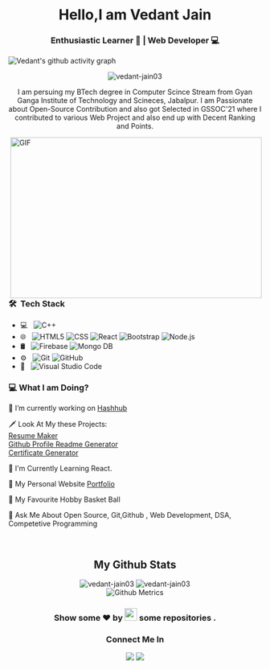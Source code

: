 <h1 align="center">Hello,I am Vedant Jain </h1>

<h3 align="center"> Enthusiastic Learner 📖 | Web Developer 💻 </h3>

![Vedant's github activity graph](https://activity-graph.herokuapp.com/graph?username=vedant-jain03&bg_color=424242&color=42ffa4&line=00ff9d&point=1a6aff&area=true&hide_border=true)

<p align="center"> <img src="https://komarev.com/ghpvc/?username=vedant-jain03&label=Profile%20views&color=0e75b6&style=flat" alt="vedant-jain03"> </p>


<p align="center"> I am persuing my BTech degree in Computer Scince Stream from Gyan Ganga Institute of Technology and Scineces, Jabalpur. I am Passionate about Open-Source Contribution and also got Selected in GSSOC'21 where I contributed to various Web Project and also end up with Decent Ranking and Points.<br />
</p>
<img align="right" alt="GIF" src="https://github.com/abhisheknaiidu/abhisheknaiidu/blob/master/code.gif?raw=true" width="500" height="320" />

<h3> 🛠 &nbsp;Tech Stack</h3>

- 💻 &nbsp;
  ![C++](https://img.shields.io/badge/-C++-333333?style=flat&logo=C%2B%2B&logoColor=00599C)
- 🌐 &nbsp;
  ![HTML5](https://img.shields.io/badge/-HTML5-333333?style=flat&logo=HTML5)
  ![CSS](https://img.shields.io/badge/-CSS-333333?style=flat&logo=CSS3&logoColor=1572B6)
  ![React](https://img.shields.io/badge/-React-333333?style=flat&logo=react)
  ![Bootstrap](https://img.shields.io/badge/-Bootstrap-333333?style=flat&logo=bootstrap&logoColor=563D7C)
  ![Node.js](https://img.shields.io/badge/-Node.js-333333?style=flat&logo=node.js)
- 🛢 &nbsp;
  ![Firebase](https://img.shields.io/badge/-Firebase-333333?style=flat&logo=Firebase)
  ![Mongo DB](https://img.shields.io/badge/-MongoDB-333333?style=flat&logo=MongoDB)
- ⚙️ &nbsp;
  ![Git](https://img.shields.io/badge/-Git-333333?style=flat&logo=git)
  ![GitHub](https://img.shields.io/badge/-GitHub-333333?style=flat&logo=github)
- 🔧 &nbsp;
  ![Visual Studio Code](https://img.shields.io/badge/-Visual%20Studio%20Code-333333?style=flat&logo=visual-studio-code&logoColor=007ACC)

<h3 align="left">💻 What I am Doing? </h3>

🚧 I’m currently working on [Hashhub](https://github.com/vedant-jain03/HashHub)

🗡️ Look At My these Projects: <br />
[Resume Maker](https://github.com/vedant-jain03/Resume-Maker)
<br />
[Github Profile Readme Generator](https://github.com/vedant-jain03/Github-Profile-Readme-Generator/)
<br />
[Certificate Generator](https://vedant-jain03.github.io/certificate-generator/)

📑 I'm Currently Learning React.

🏴󠁧󠁢󠁷󠁬󠁳󠁿 My Personal Website [Portfolio](https://vedant-jain03.github.io/portfolio/) 

🏅 My Favourite Hobby Basket Ball

📣 Ask Me About Open Source, Git,Github , Web Development, DSA, Competetive Programming

<br />

<h2 align="center">My Github Stats</h2>


<div align="center">
<img src="https://github-readme-stats.vercel.app/api/top-langs?username=vedant-jain03&show_icons=true&locale=en&layout=compact" alt="vedant-jain03" >
<img src="https://github-readme-stats.vercel.app/api?username=vedant-jain03&show_icons=true&locale=en" alt="vedant-jain03" >
</div>

<div align="center" >
  
<img src="https://metrics.lecoq.io/vedant-jain03" alt="Github Metrics">

</div>
<h3 align="center">Show some ❤ by <img src="https://imgur.com/o7ncZFp.jpg" height=25px width=25px> some repositories .</h3>

<h3 align="center">Connect Me In</h3>
<div align="center">
  
[<img src="https://img.shields.io/badge/linkedin-%230077B5.svg?&style=for-the-badge&logo=linkedin&logoColor=white">](https://www.linkedin.com/in/vedant-jain-781006145/)
[<img src="https://img.shields.io/badge/Portfolio-%23000000.svg?&style=for-the-badge">](https://vedant-jain03.github.io/portfolio/)

</div>
